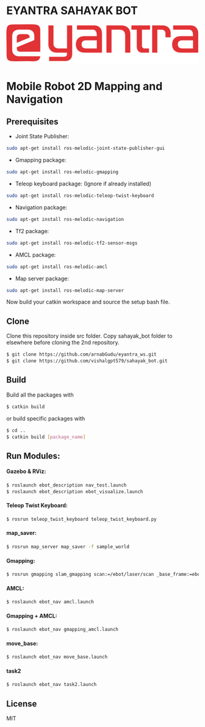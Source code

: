 # EYANTRA SAHAYAK BOT
![](../../images/logo.png)

# Mobile Robot 2D Mapping and Navigation
## Prerequisites
- Joint State Publisher:
```sh
sudo apt-get install ros-melodic-joint-state-publisher-gui
```
- Gmapping package:
```sh
sudo apt-get install ros-melodic-gmapping
```
- Teleop keyboard package: (Ignore if already installed)
```sh
sudo apt-get install ros-melodic-teleop-twist-keyboard
```
- Navigation package:
```sh
sudo apt-get install ros-melodic-navigation
```
- Tf2 package:
```sh
sudo apt-get install ros-melodic-tf2-sensor-msgs
```
- AMCL package:
```sh
sudo apt-get install ros-melodic-amcl
```
- Map server package:
```sh
sudo apt-get install ros-melodic-map-server
```
Now build your catkin workspace and source the setup bash file.

## Clone
Clone this repository inside src folder. Copy sahayak_bot folder to elsewhere before cloning the 2nd repository.
```sh
$ git clone https://github.com/arnabGudu/eyantra_ws.git
$ git clone https://github.com/vishalgpt579/sahayak_bot.git
```

## Build
Build all the packages with
```sh
$ catkin build
```
or build specific packages with
```sh
$ cd ..
$ catkin build [package_name]
```

## Run Modules:
#### Gazebo & RViz:
```sh
$ roslaunch ebot_description nav_test.launch
$ roslaunch ebot_description ebot_visualize.launch
```
#### Teleop Twist Keyboard:
```sh
$ rosrun teleop_twist_keyboard teleop_twist_keyboard.py
```
#### map_saver:
```sh
$ rosrun map_server map_saver -f sample_world
```
#### Gmapping:
```sh
$ rosrun gmapping slam_gmapping scan:=/ebot/laser/scan _base_frame:=ebot_base
```
#### AMCL:
```sh
$ roslaunch ebot_nav amcl.launch
```
#### Gmapping + AMCL:
```sh
$ roslaunch ebot_nav gmapping_amcl.launch
```
#### move_base:
```sh
$ roslaunch ebot_nav move_base.launch
```
#### task2
```sh
$ roslaunch ebot_nav task2.launch
```
License
----

MIT
